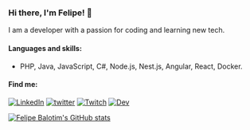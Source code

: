 ### Hi there, I'm Felipe! :vulcan_salute:

I am a developer with a passion for coding and learning new tech.

#### Languages and skills:
- PHP, Java, JavaScript, C#, Node.js, Nest.js, Angular, React, Docker.

#### Find me:

[![LinkedIn](https://img.shields.io/badge/LinkedIn-0077B5?style=for-the-badge&logo=linkedin&logoColor=white)](https://www.linkedin.com/in/felipebalotim/)
[![twitter](https://img.shields.io/badge/twitter-1DA1F2?style=for-the-badge&logo=twitter&logoColor=white)](https://twitter.com/felipebalotim)
[![Twitch](https://img.shields.io/badge/Twitch-9146FF?style=for-the-badge&logo=twitch&logoColor=white)](https://www.twitch.tv/felipebalotim)
[![Dev](https://img.shields.io/badge/dev.to-0A0A0A?style=for-the-badge&logo=dev-dot-to&logoColor=white)](https://dev.to/felipebalotim)

[![Felipe Balotim's GitHub stats](https://github-readme-stats.vercel.app/api?username=felipebalotim&theme=radical&include_all_commits=true&count_private=true)](https://github.com/anuraghazra/github-readme-stats)
